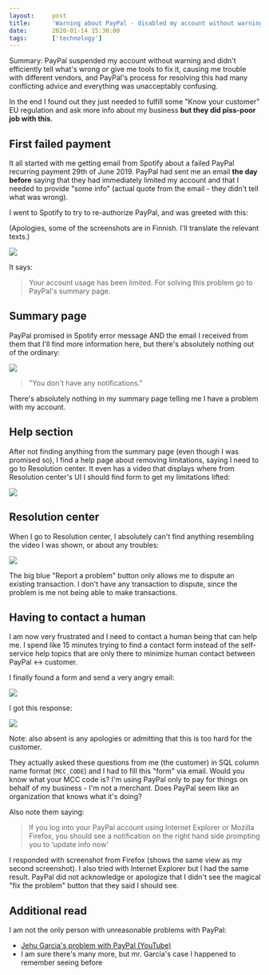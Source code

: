 ```yaml
---
layout:     post
title:      'Warning about PayPal - disabled my account without warning'
date:       2020-01-14 15:30:00
tags:       ['technology']
---
```


Summary: PayPal suspended my account without warning and didn't efficiently tell what's
wrong or give me tools to fix it, causing me trouble with different vendors, and PayPal's
process for resolving this had many conflicting advice and everything was unacceptably confusing.

In the end I found out they just needed to fulfill some "Know your customer" EU regulation
and ask more info about my business **but they did piss-poor job with this**.


First failed payment
--------------------

It all started with me getting email from Spotify about a failed PayPal recurring payment
29th of June 2019. PayPal had sent me an email **the day before** saying that they had
immediately limited my account and that I needed to provide "some info" (actual quote from
the email - they didn't tell what was wrong).

I went to Spotify to try to re-authorize PayPal, and was greeted with this:

(Apologies, some of the screenshots are in Finnish. I'll translate the relevant texts.)

![](/images/2020/paypal-spotify-error.png)

It says:

> Your account usage has been limited. For solving this problem go to PayPal's summary page.

Summary page
------------

PayPal promised in Spotify error message AND the email I received from them that I'll
find more information here, but there's absolutely nothing out of the ordinary:

![](/images/2020/paypal-no-notifications.png)

> "You don't have any notifications."

There's absolutely nothing in my summary page telling me I have a problem with my account.


Help section
------------

After not finding anything from the summary page (even though I was promised so), I find
a help page about removing limitations, saying I need to go to Resolution center. It even
has a video that displays where from Resolution center's UI I should find form to get my
limitations lifted:

![](/images/2020/paypal-help-video.png)


Resolution center
-----------------

When I go to Resolution center, I absolutely can't find anything resembling the video I
was shown, or about any troubles:

![](/images/2020/paypal-nothing-mentioned-in-resolution-center.png)

The big blue "Report a problem" button only allows me to dispute an existing transaction.
I don't have any transaction to dispute, since the problem is me not being able to make
transactions.


Having to contact a human
-------------------------

I am now very frustrated and I need to contact a human being that can help me. I spend like
15 minutes trying to find a contact form instead of the self-service help topics that
are only there to minimize human contact between PayPal <-> customer.

I finally found a form and send a very angry email:

![](/images/2020/paypal-sending-support-email.png)

I got this response:

![](/images/2020/paypal-email-response.png)

Note: also absent is any apologies or admitting that this is too hard for the customer.

They actually asked these questions from me (the customer) in SQL column name format
(`MCC_CODE`) and I had to fill this "form" via email. Would you know what your MCC code is?
I'm using PayPal only to pay for things on behalf of my business - I'm not a merchant.
Does PayPal seem like an organization that knows what it's doing?

Also note them saying:

> If you log into your PayPal account using Internet Explorer or Mozilla Firefox, you
> should see a notification on the right hand side prompting you to ‘update info now’

I responded with screenshot from Firefox (shows the same view as my second screenshot). I also
tried with Internet Explorer but I had the same result. PayPal did not acknowledge or
apologize that I didn't see the magical "fix the problem" button that they said I should see.


Additional read
---------------

I am not the only person with unreasonable problems with PayPal:

- [Jehu Garcia's problem with PayPal (YouTube)](https://www.youtube.com/watch?v=t1rYgD8luGw)
- I am sure there's many more, but mr. Garcia's case I happened to remember seeing before
